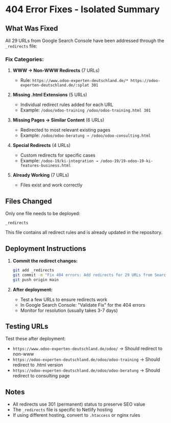 # 404 Error Fixes - Isolated Summary

## What Was Fixed

All 29 URLs from Google Search Console have been addressed through the `_redirects` file:

### Fix Categories:

1. **WWW → Non-WWW Redirects** (7 URLs)
   - Rule: `https://www.odoo-experten-deutschland.de/* https://odoo-experten-deutschland.de/:splat 301`

2. **Missing .html Extensions** (5 URLs)
   - Individual redirect rules added for each URL
   - Example: `/odoo/odoo-training /odoo/odoo-training.html 301`

3. **Missing Pages → Similar Content** (6 URLs)
   - Redirected to most relevant existing pages
   - Example: `/odoo/odoo-beratung → /odoo/odoo-consulting.html`

4. **Special Redirects** (4 URLs)
   - Custom redirects for specific cases
   - Example: `/odoo-19/ki-integration → /odoo-19/19-odoo-19-ki-features-business.html`

5. **Already Working** (7 URLs)
   - Files exist and work correctly

## Files Changed

Only one file needs to be deployed:

```
_redirects
```

This file contains all redirect rules and is already updated in the repository.

## Deployment Instructions

1. **Commit the redirect changes:**
   ```bash
   git add _redirects
   git commit -m "Fix 404 errors: Add redirects for 29 URLs from Search Console"
   git push origin main
   ```

2. **After deployment:**
   - Test a few URLs to ensure redirects work
   - In Google Search Console: "Validate Fix" for the 404 errors
   - Monitor for resolution (usually takes 3-7 days)

## Testing URLs

Test these after deployment:
- `https://www.odoo-experten-deutschland.de/odoo/` → Should redirect to non-www
- `https://odoo-experten-deutschland.de/odoo/odoo-training` → Should redirect to .html version
- `https://odoo-experten-deutschland.de/odoo/odoo-beratung` → Should redirect to consulting page

## Notes

- All redirects use 301 (permanent) status to preserve SEO value
- The `_redirects` file is specific to Netlify hosting
- If using different hosting, convert to `.htaccess` or nginx rules